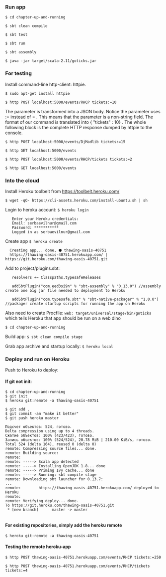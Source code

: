 ### Run app
`$ cd chapter-up-and-running`

`$ sbt clean compile`

`$ sbt test`

`$ sbt run`

`$ sbt assembly`

`$ java -jar target/scala-2.11/goticks.jar`

### For testing
Install command-line http-client: httpie.

`$ sudo apt-get install httpie`


`$ http POST localhost:5000/events/RHCP tickets:=10`

The parameter is transformed into a JSON body. Notice the parameter uses := instead of = . This means that the parameter is a non-string field. The format of our command is translated into { "tickets" : 10} . The whole following block is the complete HTTP response dumped by httpie to the console.

`$ http POST localhost:5000/events/DjMadlib tickets:=15`

`$ http GET localhost:5000/events`

`$ http POST localhost:5000/events/RHCP/tickets tickets:=2`

`$ http GET localhost:5000/events`

### Into the cloud

Install Heroku toolbelt from https://toolbelt.heroku.com/

`$ wget -qO- https://cli-assets.heroku.com/install-ubuntu.sh | sh`

Login to heroku account:
`$ heroku login`

```
   Enter your Heroku credentials:
   Email: serbaevilnur@gmail.com
   Password: ***********
   Logged in as serbaevilnur@gmail.com
```

Create app
`$ heroku create`

```
  Creating app... done, ⬢ thawing-oasis-40751
  https://thawing-oasis-40751.herokuapp.com/ | https://git.heroku.com/thawing-oasis-40751.git
```

Add to project/plugins.sbt:
```
   resolvers += Classpaths.typesafeReleases
   
   addSbtPlugin("com.eed3si9n" % "sbt-assembly" % "0.13.0") //assembly create one big jar file needed to deployment to Heroku
   
   addSbtPlugin("com.typesafe.sbt" % "sbt-native-packager" % "1.0.0") //packager create startup scripts for running the app on Heroku
```
   
Also need to create Procfile:
`web: target/universal/stage/bin/goticks`
which tells Heroku that app should be run on a web dino

`$ cd chapter-up-and-running`

Build app: `$ sbt clean compile stage`

Grab app archive and startup locally: `$ heroku local`

### Deploy and run on Heroku

Push to Heroku to deploy:

#### If git not init:

```
$ cd chapter-up-and-running
$ git init
$ heroku git:remote -a thawing-oasis-40751
```

```
$ git add .
$ git commit -am "make it better"
$ git push heroku master

```

```
Подсчет объектов: 524, готово.
Delta compression using up to 4 threads.
Сжатие объектов: 100% (423/423), готово.
Запись объектов: 100% (524/524), 20.78 MiB | 210.00 KiB/s, готово.
Total 524 (delta 164), reused 0 (delta 0)
remote: Compressing source files... done.
remote: Building source:
remote: 
remote: -----> Scala app detected
remote: -----> Installing OpenJDK 1.8... done
remote: -----> Priming Ivy cache... done
remote: -----> Running: sbt compile stage
remote: Downloading sbt launcher for 0.13.7:
...
remote:        https://thawing-oasis-40751.herokuapp.com/ deployed to Heroku
remote: 
remote: Verifying deploy... done.
To https://git.heroku.com/thawing-oasis-40751.git
 * [new branch]      master -> master


```

#### For existing repositories, simply add the heroku remote 
`$ heroku git:remote -a thawing-oasis-40751`

#### Testing the remote heroku-app

`$ http POST thawing-oasis-40751.herokuapp.com/events/RHCP tickets:=250`

`$ http POST thawing-oasis-40751.herokuapp.com/events/RHCP/tickets tickets:=4`
